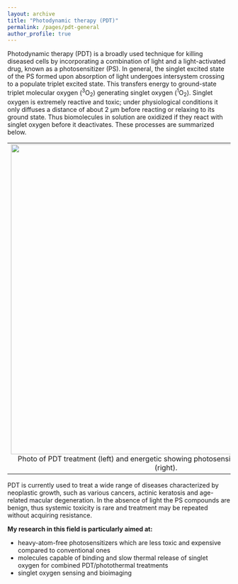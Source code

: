 ```yaml
---
layout: archive
title: "Photodynamic therapy (PDT)"
permalink: /pages/pdt-general
author_profile: true
---
```

Photodynamic therapy (PDT) is a broadly used technique for killing diseased cells by incorporating a combination of light and a light-activated drug, known as a photosensitizer (PS).  In general, the singlet excited state of the PS formed upon absorption of light undergoes intersystem crossing to a populate triplet excited state. This transfers energy to ground-state triplet molecular oxygen (<sup>3</sup>O<sub>2</sub>) generating singlet oxygen (<sup>1</sup>O<sub>2</sub>). Singlet oxygen is extremely reactive and toxic; under physiological conditions it only diffuses a distance of about 2 μm before reacting or relaxing to its ground state. Thus biomolecules in solution are oxidized if they react with singlet oxygen before it deactivates. These processes are summarized below.

<table width="700" border="0" cellpadding="5">
<tr>
<td align="center" valign="center">
<img src="https://mihafil.github.io/academic/images/pdt-general.jpg" style="width:700px;height:auto">
<br />
Photo of PDT treatment (left) and energetic showing photosensitization of singlet oxygen (right).
</td>
</tr>
</table>

PDT is currently used to treat a wide range of diseases characterized by neoplastic growth, such as various cancers, actinic keratosis and age-related macular degeneration. In the absence of light the PS compounds are benign, thus systemic toxicity is rare and treatment may be repeated without acquiring resistance.

<strong>My research in this field is particularly aimed at:</strong>

* heavy-atom-free photosensitizers which are less toxic and expensive compared to conventional ones
* molecules capable of binding and slow thermal release of singlet oxygen for combined PDT/photothermal treatments
* singlet oxygen sensing and bioimaging 
